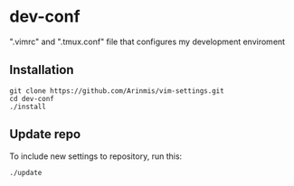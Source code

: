 # dev-conf
".vimrc" and ".tmux.conf" file that configures my development enviroment 

## Installation  
```
git clone https://github.com/Arinmis/vim-settings.git
cd dev-conf 
./install
```
    
    
## Update repo
To include new settings to repository, run this: 
```
./update
```

